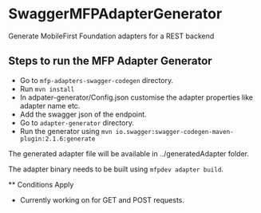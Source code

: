 # SwaggerMFPAdapterGenerator
Generate MobileFirst Foundation adapters for a REST backend

## Steps to run the MFP Adapter Generator

* Go to  ```mfp-adapters-swagger-codegen``` directory.
* Run ```mvn install```
* In adpater-generator/Config.json customise the adapter properties like adapter name etc.
* Add the swagger json of the endpoint.
* Go to ```adapter-generator``` directory.
* Run the generator using ```mvn io.swagger:swagger-codegen-maven-plugin:2.1.6:generate```

The generated adapter file will be available in ../generatedAdapter folder.

The adapter binary needs to be built using ```mfpdev adapter build```.

** Conditions Apply
* Currently working on for GET and POST requests.